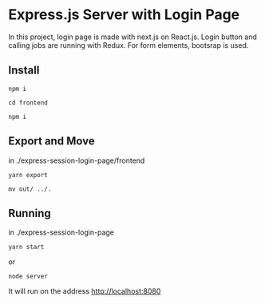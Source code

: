 # Express.js Server with Login Page

In this project, login page is made with next.js on React.js. Login button and calling jobs are running with Redux. For form elements, bootsrap is used.


## Install

`npm i`

`cd frontend`

`npm i`


## Export and Move

in ./express-session-login-page/frontend

`yarn export`

`mv out/ ../.`

## Running

in ./express-session-login-page

`yarn start`

or

`node server`

It will run on the address [http://localhost:8080](http://localhost:8080)
